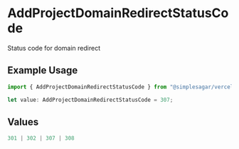 # AddProjectDomainRedirectStatusCode

Status code for domain redirect

## Example Usage

```typescript
import { AddProjectDomainRedirectStatusCode } from "@simplesagar/vercel/models/addprojectdomainop.js";

let value: AddProjectDomainRedirectStatusCode = 307;
```

## Values

```typescript
301 | 302 | 307 | 308
```